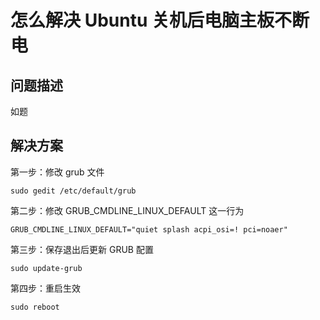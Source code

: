 # 怎么解决 Ubuntu 关机后电脑主板不断电

## 问题描述
如题

## 解决方案

第一步：修改 grub 文件

```shell
sudo gedit /etc/default/grub

```

第二步：修改 GRUB_CMDLINE_LINUX_DEFAULT 这一行为

```shell
GRUB_CMDLINE_LINUX_DEFAULT="quiet splash acpi_osi=! pci=noaer"
```

第三步：保存退出后更新 GRUB 配置

```shell
sudo update-grub
```

第四步：重启生效

```shell
sudo reboot
```

